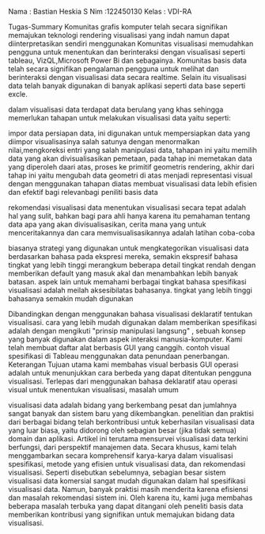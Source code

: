 Nama : Bastian Heskia S
Nim :122450130
Kelas : VDI-RA

Tugas-Summary
Komunitas grafis komputer telah secara signifikan memajukan teknologi rendering visualisasi yang indah namun dapat diinterpretasikan sendiri menggunakan Komunitas visualisasi memudahkan pengguna untuk menentukan dan berinteraksi dengan visualisasi seperti tableau, VizQL,Microsoft Power Bi dan sebagainya. Komunitas basis data telah secara signifikan pengalaman pengguna untuk melihat dan berinteraksi dengan visualisasi data secara realtime. Selain itu visualisasi data telah banyak digunakan di banyak aplikasi seperti data base seperti excle.

dalam visualisasi data terdapat data berulang yang khas sehingga memerlukan tahapan untuk melakukan visualisasi data yaitu seperti:

impor data
persiapan data, ini digunakan untuk mempersiapkan data yang diimpor visualisasinya salah satunya dengan menormalkan nilai,mengkoreksi entri yang salah
manipulasi data, tahapan ini yaitu memilih data yang akan divisualisasikan
pemetaan, pada tahap ini memetakan data yang diperoleh daari atas, proses ke primitif geometris
rendering, akhir dari tahap ini yaitu mengubah data geometri di atas menjadi representasi visual
dengan menggunakan tahapan diatas membuat visualisasi data lebih efisien dan efektif bagi relevanbagi peniliti basis data

rekomendasi visualisasi data menentukan visualisasi secara tepat adalah hal yang sulit, bahkan bagi para ahli hanya karena itu pemahaman tentang data apa yang akan divisualisasikan, cerita mana yang untuk menceritakannya dan cara memvisualisasikannya adalah latihan coba-coba

biasanya strategi yang digunakan untuk mengkategorikan visualisasi data berdasarkan bahasa pada ekspresi mereka, semakin ekspresif bahasa tingkat yang lebih tinggi merangkum beberapa detail tingkat rendah dengan memberikan default yang masuk akal dan menambahkan lebih banyak batasan. aspek lain untuk memahami berbagai tingkat bahasa spesifikasi visualisasi adalah meilah aksesibilatas bahasanya. tingkat yang lebih tinggi bahasanya semakin mudah digunakan

Dibandingkan dengan menggunakan bahasa visualisasi deklaratif tentukan visualisasi. cara yang lebih mudah digunakan dalam memberikan spesifikasi adalah dengan mengikuti "prinsip manipulasi langsung" , sebuah konsep yang banyak digunakan dalam aspek interaksi manusia-komputer. Kami telah membuat daftar alat berbasis GUI yang canggih. contoh visual spesifikasi di Tableau menggunakan data penundaan penerbangan. Keterangan Tujuan utama kami membahas visual berbasis GUI operasi adalah untuk menunjukkan cara berbeda yang dapat ditentukan pengguna visualisasi. Terlepas dari menggunakan bahasa deklaratif atau operasi visual untuk menentukan visualisasi, masalah umum

visualisasi data adalah bidang yang berkembang pesat dan jumlahnya sangat banyak dan sistem baru yang dikembangkan. penelitian dan praktisi dari berbagai bidang telah berkontribusi untuk keberhasilan visualisasi data yang luar biasa, yaitu didorong oleh sebagian besar (jika tidak semua) domain dan aplikasi. Artikel ini terutama mensurvei visualisasi data terkini berfungsi, dari perspektif manajemen data. Secara khusus, kami telah menggambarkan secara komprehensif karya-karya dalam visualisasi spesifikasi, metode yang efisien untuk visualisasi data, dan rekomendasi visualisasi. Seperti disebutkan sebelumnya, sebagian besar sistem visualisasi data komersial sangat mudah digunakan dalam hal spesifikasi visualisasi data. Namun, banyak praktisi masih menderita karena efisiensi dan masalah rekomendasi sistem ini. Oleh karena itu, kami juga membahas beberapa masalah terbuka yang dapat ditangani oleh peneliti basis data memberikan kontribusi yang signifikan untuk memajukan bidang data visualisasi.
